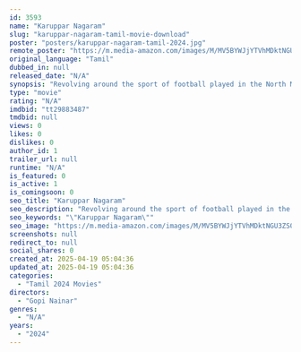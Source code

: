 ```yaml
---
id: 3593
name: "Karuppar Nagaram"
slug: "karuppar-nagaram-tamil-movie-download"
poster: "posters/karuppar-nagaram-tamil-2024.jpg"
remote_poster: "https://m.media-amazon.com/images/M/MV5BYWJjYTVhMDktNGU3ZS00OTc1LWEwNTQtZmJkNWM4ZTY3MTcxXkEyXkFqcGdeQXVyMTU0ODI1NTA2._V1_SX300.jpg"
original_language: "Tamil"
dubbed_in: null
released_date: "N/A"
synopsis: "Revolving around the sport of football played in the North Madras Region"
type: "movie"
rating: "N/A"
imdbid: "tt29883487"
tmdbid: null
views: 0
likes: 0
dislikes: 0
author_id: 1
trailer_url: null
runtime: "N/A"
is_featured: 0
is_active: 1
is_comingsoon: 0
seo_title: "Karuppar Nagaram"
seo_description: "Revolving around the sport of football played in the North Madras Region"
seo_keywords: "\"Karuppar Nagaram\""
seo_image: "https://m.media-amazon.com/images/M/MV5BYWJjYTVhMDktNGU3ZS00OTc1LWEwNTQtZmJkNWM4ZTY3MTcxXkEyXkFqcGdeQXVyMTU0ODI1NTA2._V1_SX300.jpg"
screenshots: null
redirect_to: null
social_shares: 0
created_at: 2025-04-19 05:04:36
updated_at: 2025-04-19 05:04:36
categories:
  - "Tamil 2024 Movies"
directors:
  - "Gopi Nainar"
genres:
  - "N/A"
years:
  - "2024"
---
```

